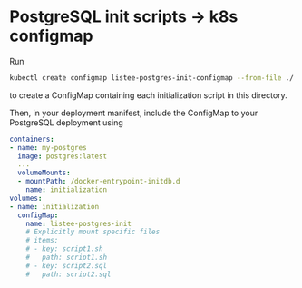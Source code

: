 # PostgreSQL init scripts -> k8s configmap

Run
```sh
kubectl create configmap listee-postgres-init-configmap --from-file ./
```
to create a ConfigMap containing each initialization script in this directory.

Then, in your deployment manifest, include the ConfigMap to your PostgreSQL deployment using

```yaml
containers:
- name: my-postgres
  image: postgres:latest
  ...
  volumeMounts:
  - mountPath: /docker-entrypoint-initdb.d
    name: initialization
volumes:
- name: initialization
  configMap:
    name: listee-postgres-init
    # Explicitly mount specific files
    # items:
    # - key: script1.sh
    #   path: script1.sh
    # - key: script2.sql
    #   path: script2.sql
```